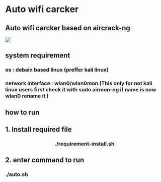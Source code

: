 # Auto wifi carcker 
## Auto wifi carcker  based on aircrack-ng
<image src="demo.png">
<h2> system requirement</h2>
<h3> os : debain based linux (preffer kali linux)</h3>
<h3> network interface : wlan0/wlan0mon (This only for not kali linux users first check it with sudo airmon-ng if name is now wlan0 rename it  )


<H2>how to run </H2>
<H2>1. Install required file </H2>
<center><H3> ./requirement-install.sh<H3></center>
<H2>2. enter command to run </H2>
<H3>./auto.sh</H3>

